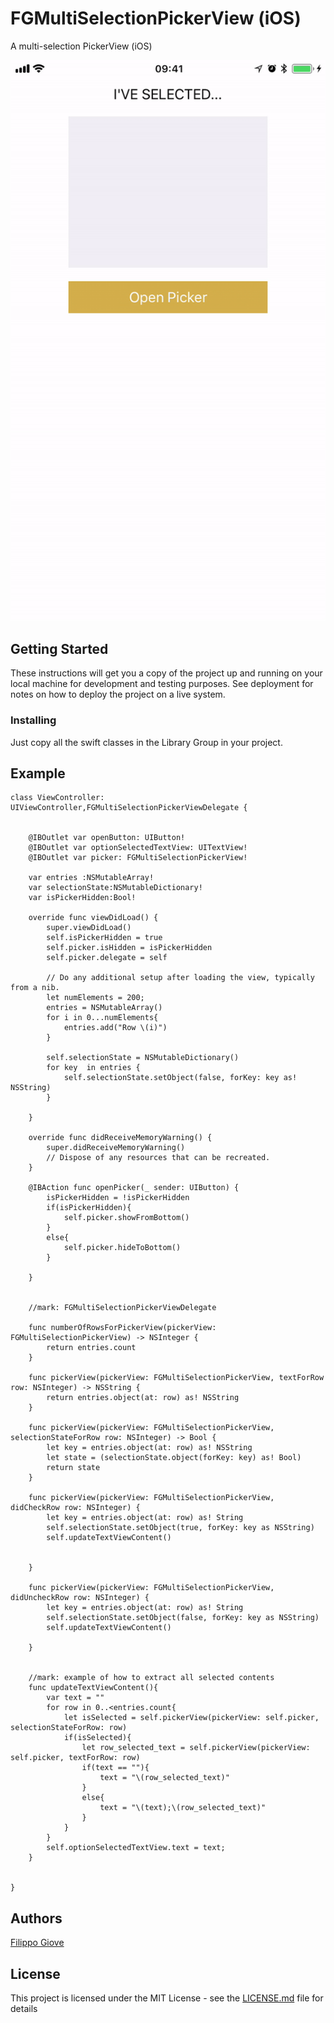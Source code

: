 # FGMultiSelectionPickerView (iOS)
A multi-selection PickerView (iOS)

![Gif](https://github.com/FilippoGiove/FGMultiSelectionPickerView/blob/master/gif_example.gif)



## Getting Started

These instructions will get you a copy of the project up and running on your local machine for development and testing purposes. See deployment for notes on how to deploy the project on a live system.


### Installing

Just copy all the swift classes in the Library Group in your project.

## Example

```
class ViewController: UIViewController,FGMultiSelectionPickerViewDelegate {
    

    @IBOutlet var openButton: UIButton!
    @IBOutlet var optionSelectedTextView: UITextView!
    @IBOutlet var picker: FGMultiSelectionPickerView!
    
    var entries :NSMutableArray!
    var selectionState:NSMutableDictionary!
    var isPickerHidden:Bool!
    
    override func viewDidLoad() {
        super.viewDidLoad()
        self.isPickerHidden = true
        self.picker.isHidden = isPickerHidden
        self.picker.delegate = self

        // Do any additional setup after loading the view, typically from a nib.
        let numElements = 200;
        entries = NSMutableArray()
        for i in 0...numElements{
            entries.add("Row \(i)")
        }

        self.selectionState = NSMutableDictionary()
        for key  in entries {
            self.selectionState.setObject(false, forKey: key as! NSString)
        }
        
    }

    override func didReceiveMemoryWarning() {
        super.didReceiveMemoryWarning()
        // Dispose of any resources that can be recreated.
    }

    @IBAction func openPicker(_ sender: UIButton) {
        isPickerHidden = !isPickerHidden
        if(isPickerHidden){
            self.picker.showFromBottom()
        }
        else{
            self.picker.hideToBottom()
        }
        
    }
    
    
    //mark: FGMultiSelectionPickerViewDelegate
    
    func numberOfRowsForPickerView(pickerView: FGMultiSelectionPickerView) -> NSInteger {
        return entries.count
    }
    
    func pickerView(pickerView: FGMultiSelectionPickerView, textForRow row: NSInteger) -> NSString {
        return entries.object(at: row) as! NSString
    }
    
    func pickerView(pickerView: FGMultiSelectionPickerView, selectionStateForRow row: NSInteger) -> Bool {
        let key = entries.object(at: row) as! NSString
        let state = (selectionState.object(forKey: key) as! Bool)
        return state
    }
    
    func pickerView(pickerView: FGMultiSelectionPickerView, didCheckRow row: NSInteger) {
        let key = entries.object(at: row) as! String
        self.selectionState.setObject(true, forKey: key as NSString)
        self.updateTextViewContent()
        
        
    }
    
    func pickerView(pickerView: FGMultiSelectionPickerView, didUncheckRow row: NSInteger) {
        let key = entries.object(at: row) as! String
        self.selectionState.setObject(false, forKey: key as NSString)
        self.updateTextViewContent()

    }
    
    
    //mark: example of how to extract all selected contents
    func updateTextViewContent(){
        var text = ""
        for row in 0..<entries.count{
            let isSelected = self.pickerView(pickerView: self.picker, selectionStateForRow: row)
            if(isSelected){
                let row_selected_text = self.pickerView(pickerView: self.picker, textForRow: row)
                if(text == ""){
                    text = "\(row_selected_text)"
                }
                else{
                    text = "\(text);\(row_selected_text)"
                }
            }
        }
        self.optionSelectedTextView.text = text;
    }
   
    
}
```

## Authors

[Filippo Giove](https://github.com/FilippoGiove)


## License

This project is licensed under the MIT License - see the [LICENSE.md](LICENSE.md) file for details


